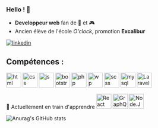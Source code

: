 ### Hello ! 👋

- **Developpeur web** fan de :basketball: et :video_game:
- Ancien élève de l'école *O'clock*, promotion **Excalibur**

[<img src='https://icon-icons.com/icons2/2037/PNG/64/in_linked_linkedin_media_social_icon_124259.png' alt='linkedin'>](https://www.linkedin.com/in/nicolasdelisle38000/)


Compétences :
------------------------------
<img src='https://icon-icons.com/icons2/2107/PNG/48/file_type_html_icon_130541.png' alt='html' height='40'> <img src='https://icon-icons.com/icons2/2107/PNG/48/file_type_css_icon_130661.png' alt='css' height='40'> <img src='https://icon-icons.com/icons2/2107/PNG/48/file_type_js_official_icon_130509.png' alt='js' height='40'> <img src='https://icon-icons.com/icons2/2415/PNG/48/bootstrap_plain_logo_icon_146619.png' alt='bootstrap' height='40'> <img src='https://icon-icons.com/icons2/2415/PNG/64/php_plain_logo_icon_146397.png' alt='php' height='40'> <img src='https://icon-icons.com/icons2/836/PNG/64/Wordpress_icon-icons.com_66780.png' alt='wp' height='40'> <img src='https://icon-icons.com/icons2/2107/PNG/48/file_type_scss_icon_130177.png' alt='scss' height='40'> <img src='https://icon-icons.com/icons2/2415/PNG/48/mysql_original_wordmark_logo_icon_146417.png' alt='mysql' height='40'>
<img src='https://cdn.icon-icons.com/icons2/2108/PNG/512/laravel_icon_130892.png' alt='Laravel' height='40'>

🌱 Actuellement en train d'apprendre <img src='https://cdn.icon-icons.com/icons2/2415/PNG/512/react_original_logo_icon_146374.png' alt='React' height='40'>
<img src='https://cdn.icon-icons.com/icons2/2107/PNG/512/file_type_graphql_icon_130564.png' alt='GraphQL' height='40'>
<img src='https://cdn.icon-icons.com/icons2/2107/PNG/512/file_type_node_icon_130301.png' alt='Node.JS' height='40'>


![Anurag's GitHub stats](https://github-readme-stats.vercel.app/api?username=NicoExcalibur&show_icons=true&theme=merko)

<!--
**NicoExcalibur/NicoExcalibur** is a ✨ _special_ ✨ repository because its `README.md` (this file) appears on your GitHub profile.

Here are some ideas to get you started:

- 🔭 I’m currently working on ...
- 🌱 I’m currently learning ...
- 👯 I’m looking to collaborate on ...
- 🤔 I’m looking for help with ...
- 💬 Ask me about ...
- 📫 How to reach me: ...
- 😄 Pronouns: ...
- ⚡ Fun fact: ...
-->
